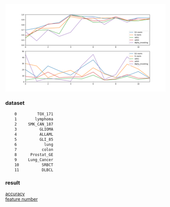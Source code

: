 ![image](https://github.com/zhonghuawu/design/raw/master/datas/gene/all_result/all_1.png)

### dataset
        0         TOX_171
        1        lymphoma
        2     SMK_CAN_187
        3          GLIOMA
        4          ALLAML
        5          GLI_85
        6            lung
        7           colon
        8      Prostat_GE
        9     Lung_Cancer
        10          SRBCT
        11          DLBCL

### result
[accuracy](https://github.com/zhonghuawu/design/blob/master/datas/all_result/all_cls.csv)
<br>
[feature number](https://github.com/zhonghuawu/design/blob/master/datas/all_result/all_cls.csv)
